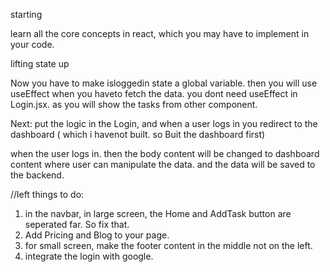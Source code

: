 starting

learn all the core concepts in react, which you may have to implement in your code.


lifting state up 


Now you have to make isloggedin state a global variable.
then you will use useEffect when you haveto fetch the data. you dont need useEffect in Login.jsx. as you will show the tasks from other component.

Next: put the logic in the Login, and when a user logs in you redirect to the dashboard ( which i havenot built. so Buit the dashboard first)

 when the user logs in. then the body content will be changed to dashboard content where user can manipulate the data. and the data will be saved to the backend.




//left things to do:
1. in the navbar, in large screen, the Home and AddTask button are seperated far. So fix that. 
2. Add Pricing and Blog to your page.
3. for small screen, make the footer content in the middle not on the left.
4. integrate the login with google.
